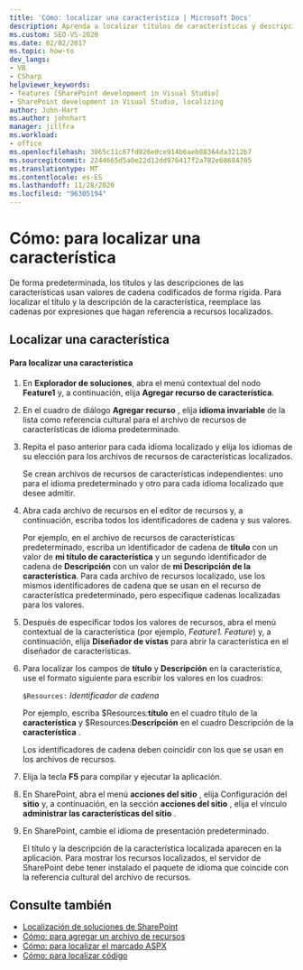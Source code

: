 ```yaml
---
title: 'Cómo: localizar una característica | Microsoft Docs'
description: Aprenda a localizar títulos de características y descripciones en SharePoint reemplazando los valores de cadena codificados de forma rígida por expresiones que hacen referencia a recursos localizados.
ms.custom: SEO-VS-2020
ms.date: 02/02/2017
ms.topic: how-to
dev_langs:
- VB
- CSharp
helpviewer_keywords:
- features [SharePoint development in Visual Studio]
- SharePoint development in Visual Studio, localizing
author: John-Hart
ms.author: johnhart
manager: jillfra
ms.workload:
- office
ms.openlocfilehash: 3865c11c67fd826e0ce914b6aeb88364da3212b7
ms.sourcegitcommit: 2244665d5a0e22d12dd976417f2a782e68684705
ms.translationtype: MT
ms.contentlocale: es-ES
ms.lasthandoff: 11/28/2020
ms.locfileid: "96305194"
---
```

# <a name="how-to-localize-a-feature"></a>Cómo: para localizar una característica
  De forma predeterminada, los títulos y las descripciones de las características usan valores de cadena codificados de forma rígida. Para localizar el título y la descripción de la característica, reemplace las cadenas por expresiones que hagan referencia a recursos localizados.

## <a name="localize-a-feature"></a>Localizar una característica

#### <a name="to-localize-a-feature"></a>Para localizar una característica

1. En **Explorador de soluciones**, abra el menú contextual del nodo **Feature1** y, a continuación, elija **Agregar recurso de característica**.

2. En el cuadro de diálogo **Agregar recurso** , elija **idioma invariable** de la lista como referencia cultural para el archivo de recursos de características de idioma predeterminado.

3. Repita el paso anterior para cada idioma localizado y elija los idiomas de su elección para los archivos de recursos de características localizados.

     Se crean archivos de recursos de características independientes: uno para el idioma predeterminado y otro para cada idioma localizado que desee admitir.

4. Abra cada archivo de recursos en el editor de recursos y, a continuación, escriba todos los identificadores de cadena y sus valores.

     Por ejemplo, en el archivo de recursos de características predeterminado, escriba un identificador de cadena de **título** con un valor de **mi título de característica** y un segundo identificador de cadena de **Descripción** con un valor de **mi Descripción de la característica**. Para cada archivo de recursos localizado, use los mismos identificadores de cadena que se usan en el recurso de característica predeterminado, pero especifique cadenas localizadas para los valores.

5. Después de especificar todos los valores de recursos, abra el menú contextual de la característica (por ejemplo, *Feature1. Feature*) y, a continuación, elija **Diseñador de vistas** para abrir la característica en el diseñador de características.

6. Para localizar los campos de **título** y **Descripción** en la característica, use el formato siguiente para escribir los valores en los cuadros:

     `$Resources:` *Identificador de cadena*

     Por ejemplo, escriba $Resources:**título** en el cuadro título de la **característica** y $Resources:**Descripción** en el cuadro Descripción de la **característica** .

     Los identificadores de cadena deben coincidir con los que se usan en los archivos de recursos.

7. Elija la tecla **F5** para compilar y ejecutar la aplicación.

8. En SharePoint, abra el menú **acciones del sitio** , elija Configuración del **sitio** y, a continuación, en la sección **acciones del sitio** , elija el vínculo **administrar las características del sitio** .

9. En SharePoint, cambie el idioma de presentación predeterminado.

     El título y la descripción de la característica localizada aparecen en la aplicación. Para mostrar los recursos localizados, el servidor de SharePoint debe tener instalado el paquete de idioma que coincide con la referencia cultural del archivo de recursos.

## <a name="see-also"></a>Consulte también
- [Localización de soluciones de SharePoint](../sharepoint/localizing-sharepoint-solutions.md)
- [Cómo: para agregar un archivo de recursos](../sharepoint/how-to-add-a-resource-file.md)
- [Cómo: para localizar el marcado ASPX](../sharepoint/how-to-localize-aspx-markup.md)
- [Cómo: para localizar código](../sharepoint/how-to-localize-code.md)
